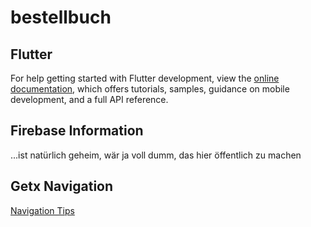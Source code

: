 # bestellbuch

## Flutter

For help getting started with Flutter development, view the
[online documentation](https://flutter.dev/docs), which offers tutorials,
samples, guidance on mobile development, and a full API reference.

## Firebase Information

...ist natürlich geheim, wär ja voll dumm, das hier öffentlich zu machen

## Getx Navigation

[Navigation Tips](https://www.oneclickitsolution.com/blog/flutter-getx-routes-management/)
